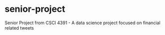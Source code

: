# senior-project
Senior Project from CSCI 4391 - A data science project focused on financial related tweets
